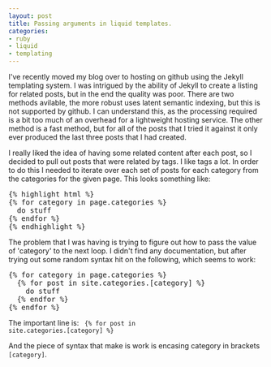 ```yaml
---
layout: post
title: Passing arguments in liquid templates.
categories:
- ruby 
- liquid
- templating
---
```


I've recently moved my blog over to hosting on github using the Jekyll templating system.  I was intrigued by the ability of Jekyll to create a listing for related posts, but in the end the quality was poor.  There are two methods avilable, the more robust uses latent semantic indexing, but this is not supported by github.  I can understand this, as the processing required is a bit too much of an overhead for a lightweight hosting service.  The other method is a fast method, but for all of the posts that I tried it against it only ever produced the last three posts that I had created.

I really liked the idea of having some related content after each post, so I decided to pull out posts that were related by tags. I like tags a lot.  In order to do this I needed to iterate over each set of posts for each category from the categories for the given page.  This looks something like:

<pre>
&#123;% highlight html %&#125; 
&#123;% for category in page.categories %&#125;
  do stuff
&#123;% endfor %&#125;
&#123;% endhighlight %&#125;
</pre>

The problem that I was having is trying to figure out how to pass the value of 'category' to the next loop.  I didn't find any documentation, but after trying out some random syntax hit on the following, which seems to work:

<pre>
&#123;% for category in page.categories %&#125;
  &#123;% for post in site.categories.[category] %&#125;
	do stuff
  &#123;% endfor %&#125;
&#123;% endfor %&#125;
</pre>

The important line is:
<code>
  &#123;% for post in site.categories.[category] %&#125;
</code>

And the piece of syntax that make is work is encasing category in brackets <code>[category]</code>.
